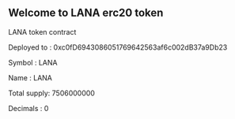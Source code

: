 ## Welcome to LANA erc20 token

LANA token contract

Deployed to : 0xc0fD6943086051769642563af6c002dB37a9Db23

Symbol      : LANA

Name        : LANA

Total supply: 7506000000

Decimals    : 0
